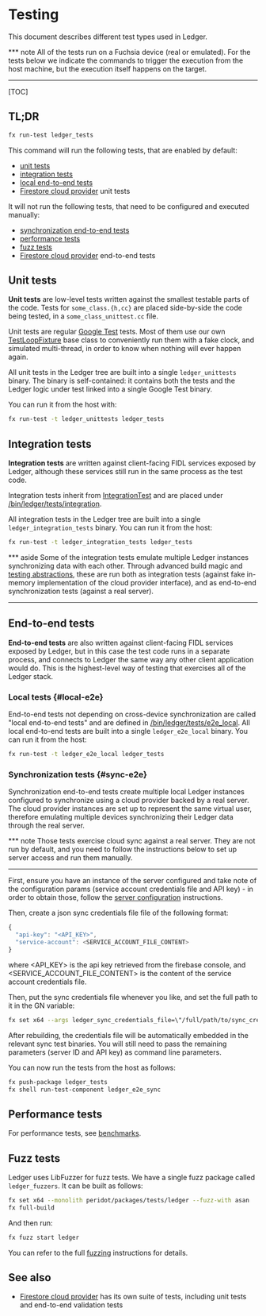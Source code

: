 # Testing

This document describes different test types used in Ledger.

*** note
All of the tests run on a Fuchsia device (real or emulated). For the tests below
we indicate the commands to trigger the execution from the host machine, but the
execution itself happens on the target.
***

[TOC]

## TL;DR

```sh
fx run-test ledger_tests
```

This command will run the following tests, that are enabled by default:

* [unit tests](#unit-tests)
* [integration tests](#integration-tests)
* [local end-to-end tests](#local-e2e)
* [Firestore cloud provider] unit tests

It will not run the following tests, that need to be configured and executed
manually:

* [synchronization end-to-end tests](#sync-e2e)
* [performance tests][benchmarks]
* [fuzz tests](#fuzz-tests)
* [Firestore cloud provider] end-to-end tests

## Unit tests

**Unit tests** are low-level tests written against the smallest testable parts
of the code. Tests for `some_class.{h,cc}` are placed side-by-side the code
being tested, in a `some_class_unittest.cc` file.

Unit tests are regular [Google Test] tests. Most of them use our own
[TestLoopFixture] base class to conveniently run them with a fake clock, and
simulated multi-thread, in order to know when nothing will ever happen again.

All unit tests in the Ledger tree are built into a single `ledger_unittests`
binary. The binary is self-contained: it contains both the tests and the Ledger
logic under test linked into a single Google Test binary.

You can run it from the host with:

```sh
fx run-test -t ledger_unittests ledger_tests
```

## Integration tests

**Integration tests** are written against client-facing FIDL services exposed by
Ledger, although these services still run in the same process as the test code.

Integration tests inherit from [IntegrationTest] and are placed under
[/bin/ledger/tests/integration].

All integration tests in the Ledger tree are built into a single
`ledger_integration_tests` binary. You can run it from the host:

```sh
fx run-test -t ledger_integration_tests ledger_tests
```

*** aside
Some of the integration tests emulate multiple Ledger instances synchronizing
data with each other. Through advanced build magic and [testing abstractions],
these are run both as integration tests (against fake in-memory implementation
of the cloud provider interface), and as end-to-end synchronization tests
(against a real server).
***

## End-to-end tests

**End-to-end tests** are also written against client-facing FIDL services
exposed by Ledger, but in this case the test code runs in a separate process,
and connects to Ledger the same way any other client application would do. This
is the highest-level way of testing that exercises all of the Ledger stack.

### Local tests {#local-e2e}

End-to-end tests not depending on cross-device synchronization are called "local
end-to-end tests" and are defined in [/bin/ledger/tests/e2e_local]. All local
end-to-end tests are built into a single `ledger_e2e_local` binary. You can run
it from the host:

```sh
fx run-test -t ledger_e2e_local ledger_tests
```

### Synchronization tests {#sync-e2e}

Synchronization end-to-end tests create multiple local Ledger instances
configured to synchronize using a cloud provider backed by a real server. The
cloud provider instances are set up to represent the same virtual user,
therefore emulating multiple devices synchronizing their Ledger data through the
real server.

*** note
Those tests exercise cloud sync against a real server. They are not run by
default, and you need to follow the instructions below to set up server access
and run them manually.
***

<a name="cloud-sync"></a>
First, ensure you have an instance of the server configured and take note of the
configuration params (service account credentials file and API key) - in order
to obtain those, follow the [server configuration] instructions.

Then, create a json sync credentials file file of the following format:
```javascript
{
  "api-key": "<API_KEY>",
  "service-account": <SERVICE_ACCOUNT_FILE_CONTENT>
}
```
where <API_KEY> is the api key retrieved from the firebase console, and
<SERVICE_ACCOUNT_FILE_CONTENT> is the content of the service account credentials
file.

Then, put the sync credentials file whenever you like, and set the full path to
it in the GN variable:

```sh
fx set x64 --args ledger_sync_credentials_file=\"/full/path/to/sync_credentials.json\"
```

After rebuilding, the credentials file will be automatically embedded in the
relevant sync test binaries. You will still need to pass the remaining
parameters (server ID and API key) as command line parameters.

You can now run the tests from the host as follows:

```sh
fx push-package ledger_tests
fx shell run-test-component ledger_e2e_sync
```

## Performance tests

For performance tests, see [benchmarks].

## Fuzz tests

Ledger uses LibFuzzer for fuzz tests. We have a single fuzz package called
`ledger_fuzzers`. It can be built as follows:

```sh
fx set x64 --monolith peridot/packages/tests/ledger --fuzz-with asan
fx full-build
```

And then run:

```sh
fx fuzz start ledger
```

You can refer to the full [fuzzing] instructions for details.

## See also

 - [Firestore cloud provider] has its own suite of tests, including unit tests
   and end-to-end validation tests

[Google Test]: https://github.com/google/googletest
[TestLoopFixture]: https://fuchsia.googlesource.com/fuchsia/+/master/garnet/public/lib/gtest/test_loop_fixture.h
[IntegrationTest]: /peridot/bin/ledger/tests/integration/integration_test.h
[/bin/ledger/tests/integration]: /peridot/bin/ledger/tests/integration
[Synchronization end-to-end tests]: /peridot/bin/ledger/tests/e2e_sync/README.md
[/bin/ledger/tests/e2e_local]: /peridot/bin/ledger/tests/e2e_local
[/bin/ledger/tests/e2e_sync]: /peridot/bin/ledger/tests/e2e_sync
[server configuration]: /peridot/bin/cloud_provider_firestore/docs/configuration.md
[testing abstractions]: /peridot/bin/ledger/testing/ledger_app_instance_factory.h
[benchmarks]: /peridot/bin/ledger/tests/benchmark/README.md
[Firestore cloud provider]: /peridot/bin/cloud_provider_firestore/README.md#testing
[fuzzing]: https://fuchsia.googlesource.com/fuchsia/+/master/docs/development/workflows/libfuzzer.md
